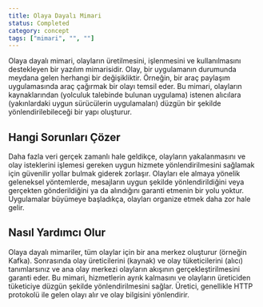 ```yaml
---
title: Olaya Dayalı Mimari
status: Completed
category: concept
tags: ["mimari", "", ""]
---
```


Olaya dayalı mimari, olayların üretilmesini, işlenmesini ve kullanılmasını destekleyen bir yazılım mimarisidir. 
Olay, bir uygulamanın durumunda meydana gelen herhangi bir değişikliktir. 
Örneğin, bir araç paylaşım uygulamasında araç çağırmak bir olayı temsil eder. 
Bu mimari, olayların kaynaklarından (yolculuk talebinde bulunan uygulama) istenen alıcılara (yakınlardaki uygun sürücülerin uygulamaları) düzgün bir şekilde yönlendirilebileceği bir yapı oluşturur.

## Hangi Sorunları Çözer

Daha fazla veri gerçek zamanlı hale geldikçe, olayların yakalanmasını ve olay isteklerini işlemesi gereken uygun hizmete yönlendirilmesini sağlamak için güvenilir yollar bulmak giderek zorlaşır. 
Olayları ele almaya yönelik geleneksel yöntemlerde, mesajların uygun şekilde yönlendirildiğini veya gerçekten gönderildiğini ya da alındığını garanti etmenin bir yolu yoktur. 
Uygulamalar büyümeye başladıkça, olayları organize etmek daha zor hale gelir.

## Nasıl Yardımcı Olur

Olaya dayalı mimariler, tüm olaylar için bir ana merkez oluşturur (örneğin Kafka). 
Sonrasında olay üreticilerini (kaynak) ve olay tüketicilerini (alıcı) tanımlarsınız ve ana olay merkezi olayların akışının gerçekleştirilmesini garanti eder. 
Bu mimari, hizmetlerin ayrık kalmasını ve olayların üreticiden tüketiciye düzgün şekilde yönlendirilmesini sağlar. 
Üretici, genellikle HTTP protokolü ile gelen olayı alır ve olay bilgisini yönlendirir.
